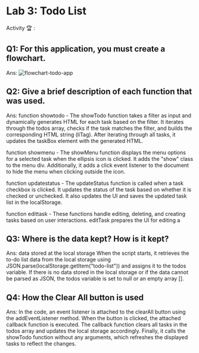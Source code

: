 # Lab 3: Todo List

Activity 🏆 :
## Q1: For this application, you must create a flowchart.
Ans:
![flowchart-todo-app](http://www.plantuml.com/plantuml/png/RL8zRy8m5DppAomcMihGrKD5-QY4r7QX6s8myIjOE7QKzqAHglxtycBNE8KfUUUxyzc-2P9ggAriKLg5A3uK7fQkRaby5qAC3FzAqI4B2nKuAdwAo7qnbg31mFpiXiX1ALQrSd5QRowQcGNLF5iRH2LFqvR8Eod2Dzyb9PhwKn1G6AIOc-Crqsl_QZ147zDvGjc1wmq3e0qjjHJ64Oy65sU0tQNOUcz1kOAtmBt_Oj4md4WAfCQutPqKHs_q7-CDN3j4i50Iw60IysJ4jjQAO4MAMln7dksXF6pzwLe4CTMGpnhpFWY24xsh2cx4qM21e9E4toIwVOBUVSMxwZAnHS6EIkkK8C3PTgMlwhHXXZTG-MCVxRrXB5HwW14PikaykRDE3yBe3cWEM3Qc9kCTUmS5kr_QEdWSYF7uYR_zjiQINWZtWxoRHIfaxj2lOcnWpiZxbsgNhpFOhUHekE49EDrMzXS0)

## Q2: Give a brief description of each function that was used.
Ans:
function showtodo - The showTodo function takes a filter as input and dynamically generates HTML for each task based on the filter. It iterates through the todos array, checks if the task matches the filter, and builds the corresponding HTML string (liTag). After iterating through all tasks, it updates the taskBox element with the generated HTML.

function showmenu - The showMenu function displays the menu options for a selected task when the ellipsis icon is clicked. It adds the "show" class to the menu div. Additionally, it adds a click event listener to the document to hide the menu when clicking outside the icon.

function updatestatus - The updateStatus function is called when a task checkbox is clicked. It updates the status of the task based on whether it is checked or unchecked. It also updates the UI and saves the updated task list in the localStorage.

function edittask - These functions handle editing, deleting, and creating tasks based on user interactions. editTask prepares the UI for editing a

## Q3: Where is the data kept? How is it kept?
Ans:
data stored at the local storage
When the script starts, it retrieves the to-do list data from the local storage using JSON.parse(localStorage.getItem("todo-list")) and assigns it to the todos variable. If there is no data stored in the local storage or if the data cannot be parsed as JSON, the todos variable is set to null or an empty array [].

## Q4: How the Clear All button is used
Ans:
In the code, an event listener is attached to the clearAll button using the addEventListener method. When the button is clicked, the attached callback function is executed. The callback function clears all tasks in the todos array and updates the local storage accordingly. Finally, it calls the showTodo function without any arguments, which refreshes the displayed tasks to reflect the changes.

<!--
            JavaScript adv: Lab 3
            Group:
            1. Name: SITI DZIN NORSYAFIKA BINTI MOHD ISA, Matrix No: SX220330ECJHS04, Github ID: dzinsyafika97
            2. Name: MOHAMED HARIS BIN MOHAMED MAZLAN, Matrix No: SX221954ECJHF04, Github ID: harismazlan
            3. Name: EL INSYIRAAH FATHIN BINTI AMIRUDDIN, Matrix No: SX22034ECJHS04, Github ID: elleamyr
            4. Name: MUHAMMAD FAIZ FITRI BIN MOHD NOH, Matrix No: SX220354ECJHS04, Github ID: AshuraRin
-->